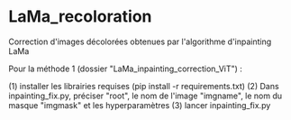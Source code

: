# LaMa_recoloration
 Correction d'images décolorées obtenues par l'algorithme d'inpainting LaMa
 
Pour la méthode 1 (dossier "LaMa_inpainting_correction_ViT") :

(1) installer les librairies requises (pip install -r requirements.txt)
(2) Dans inpainting_fix.py, préciser "root", le nom de l'image "imgname", le nom du masque "imgmask" et les hyperparamètres
(3) lancer inpainting_fix.py
